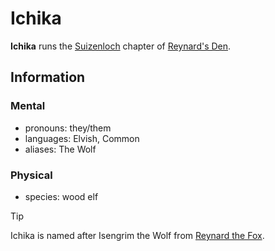 # Ichika

**Ichika** runs the [Suizenloch](../../../ch-2-people-of-mote/societies/esterfell-accord/suizenloch.md) chapter of [Reynard's Den](../reynards-den.md).

## Information

### Mental

- pronouns: they/them
- languages: Elvish, Common
- aliases: The Wolf

### Physical

- species: wood elf

> [!TIP]
> Ichika is named after Isengrim the Wolf from [Reynard the Fox](https://en.wikipedia.org/wiki/Reynard_the_Fox).
